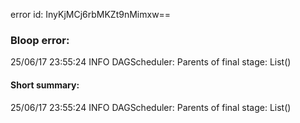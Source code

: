 error id: InyKjMCj6rbMKZt9nMimxw==
### Bloop error:

25/06/17 23:55:24 INFO DAGScheduler: Parents of final stage: List()
#### Short summary: 

25/06/17 23:55:24 INFO DAGScheduler: Parents of final stage: List()